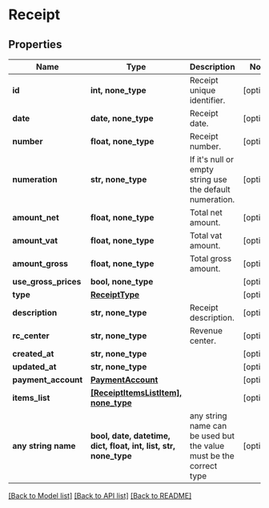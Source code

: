 # Receipt



## Properties
Name | Type | Description | Notes
------------ | ------------- | ------------- | -------------
**id** | **int, none_type** | Receipt unique identifier. | [optional] 
**date** | **date, none_type** | Receipt date. | [optional] 
**number** | **float, none_type** | Receipt number. | [optional] 
**numeration** | **str, none_type** | If it&#39;s null or empty string use the default numeration. | [optional] 
**amount_net** | **float, none_type** | Total net amount. | [optional] 
**amount_vat** | **float, none_type** | Total vat amount. | [optional] 
**amount_gross** | **float, none_type** | Total gross amount. | [optional] 
**use_gross_prices** | **bool, none_type** |  | [optional] 
**type** | [**ReceiptType**](ReceiptType.md) |  | [optional] 
**description** | **str, none_type** | Receipt description. | [optional] 
**rc_center** | **str, none_type** | Revenue center. | [optional] 
**created_at** | **str, none_type** |  | [optional] 
**updated_at** | **str, none_type** |  | [optional] 
**payment_account** | [**PaymentAccount**](PaymentAccount.md) |  | [optional] 
**items_list** | [**[ReceiptItemsListItem], none_type**](ReceiptItemsListItem.md) |  | [optional] 
**any string name** | **bool, date, datetime, dict, float, int, list, str, none_type** | any string name can be used but the value must be the correct type | [optional]

[[Back to Model list]](../README.md#documentation-for-models) [[Back to API list]](../README.md#documentation-for-api-endpoints) [[Back to README]](../README.md)


